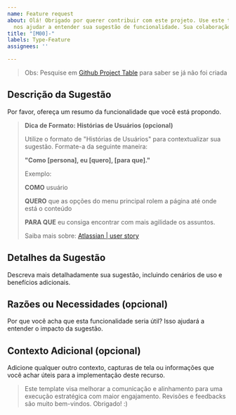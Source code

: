```yaml
---
name: Feature request
about: Olá! Obrigado por querer contribuir com este projeto. Use este template para
  nos ajudar a entender sua sugestão de funcionalidade. Sua colaboração é muito apreciada!
title: "[M00]-"
labels: Type-Feature
assignees: ''

---
```


> Obs: Pesquise em [Github Project Table](https://github.com/users/ataidemarcelo/projects/9/views/2) para saber se já não foi criada

## Descrição da Sugestão

Por favor, ofereça um resumo da funcionalidade que você está propondo.

> **Dica de Formato: Histórias de Usuários (opcional)**
>
> Utilize o formato de "Histórias de Usuários" para contextualizar sua sugestão. Formate-a da seguinte maneira:
> 
> **"Como [persona], eu [quero], [para que]."**
> 
> 
> Exemplo:
>
> **COMO** usuário
>
> **QUERO** que as opções do menu principal rolem a página até onde está o conteúdo
>
> **PARA QUE** eu consiga encontrar com mais agilidade os assuntos.
>
> Saiba mais sobre: [ Atlassian | user story ](https://www.atlassian.com/br/agile/project-management/user-stories)


## Detalhes da Sugestão

Descreva mais detalhadamente sua sugestão, incluindo cenários de uso e benefícios adicionais.

## Razões ou Necessidades (opcional)

Por que você acha que esta funcionalidade seria útil? Isso ajudará a entender o impacto da sugestão.

## Contexto Adicional (opcional)

Adicione qualquer outro contexto, capturas de tela ou informações que você achar úteis para a implementação deste recurso.


> Este template visa melhorar a comunicação e alinhamento para uma execução estratégica com maior engajamento. Revisões e feedbacks são muito bem-vindos. Obrigado! :)
